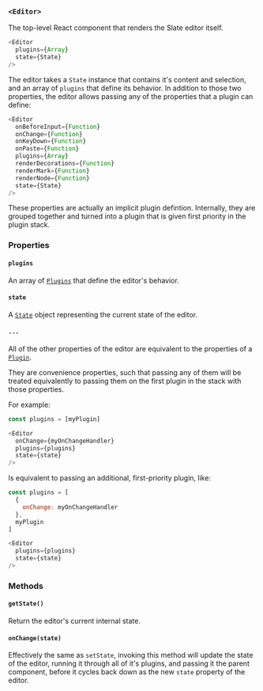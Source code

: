
### `<Editor>`

The top-level React component that renders the Slate editor itself.

```js
<Editor
  plugins={Array}
  state={State}
/>
```

The editor takes a `State` instance that contains it's content and selection, and an array of `plugins` that define its behavior. In addition to those two properties, the editor allows passing any of the properties that a plugin can define: 

```js
<Editor
  onBeforeInput={Function}
  onChange={Function}
  onKeyDown={Function}
  onPaste={Function}
  plugins={Array}
  renderDecorations={Function}
  renderMark={Function}
  renderNode={Function}
  state={State}
/>
```

These properties are actually an implicit plugin defintion. Internally, they are grouped together and turned into a plugin that is given first priority in the plugin stack. 


### Properties

#### `plugins`

An array of [`Plugins`](../plugins) that define the editor's behavior.

#### `state`

A [`State`](../models/state) object representing the current state of the editor.

#### `...`

All of the other properties of the editor are equivalent to the properties of a [`Plugin`](../plugins). 

They are convenience properties, such that passing any of them will be treated equivalently to passing them on the first plugin in the stack with those properties.

For example:

```js
const plugins = [myPlugin]

<Editor
  onChange={myOnChangeHandler}
  plugins={plugins}
  state={state}
/>
```

Is equivalent to passing an additional, first-priority plugin, like:

```js
const plugins = [
  { 
    onChange: myOnChangeHandler 
  },
  myPlugin
]

<Editor
  plugins={plugins}
  state={state}
/>
```


### Methods

#### `getState()`

Return the editor's current internal state.

#### `onChange(state)`

Effectively the same as `setState`, invoking this method will update the state of the editor, running it through all of it's plugins, and passing it the parent component, before it cycles back down as the new `state` property of the editor.
